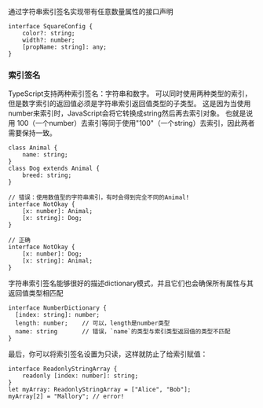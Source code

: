 通过字符串索引签名实现带有任意数量属性的接口声明
~~~
interface SquareConfig {
    color?: string;
    width?: number;
    [propName: string]: any;
}
~~~

### 索引签名
TypeScript支持两种索引签名：字符串和数字。 可以同时使用两种类型的索引，但是数字索引的返回值必须是字符串索引返回值类型的子类型。 这是因为当使用 number来索引时，JavaScript会将它转换成string然后再去索引对象。 也就是说用 100（一个number）去索引等同于使用"100"（一个string）去索引，因此两者需要保持一致。

~~~
class Animal {
    name: string;
}
class Dog extends Animal {
    breed: string;
}

// 错误：使用数值型的字符串索引，有时会得到完全不同的Animal!
interface NotOkay {
    [x: number]: Animal;
    [x: string]: Dog;
}

// 正确
interface NotOkay {
    [x: number]: Dog;
    [x: string]: Animal;
}
~~~

字符串索引签名能够很好的描述dictionary模式，并且它们也会确保所有属性与其返回值类型相匹配
~~~
interface NumberDictionary {
  [index: string]: number;
  length: number;    // 可以，length是number类型
  name: string       // 错误，`name`的类型与索引类型返回值的类型不匹配
}
~~~

最后，你可以将索引签名设置为只读，这样就防止了给索引赋值：
~~~
interface ReadonlyStringArray {
    readonly [index: number]: string;
}
let myArray: ReadonlyStringArray = ["Alice", "Bob"];
myArray[2] = "Mallory"; // error!
~~~
